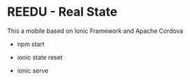 # REEDU - Real State

This a mobile based on Ionic Framework and Apache Cordova

* npm start

* ionic state reset

* ionic serve
